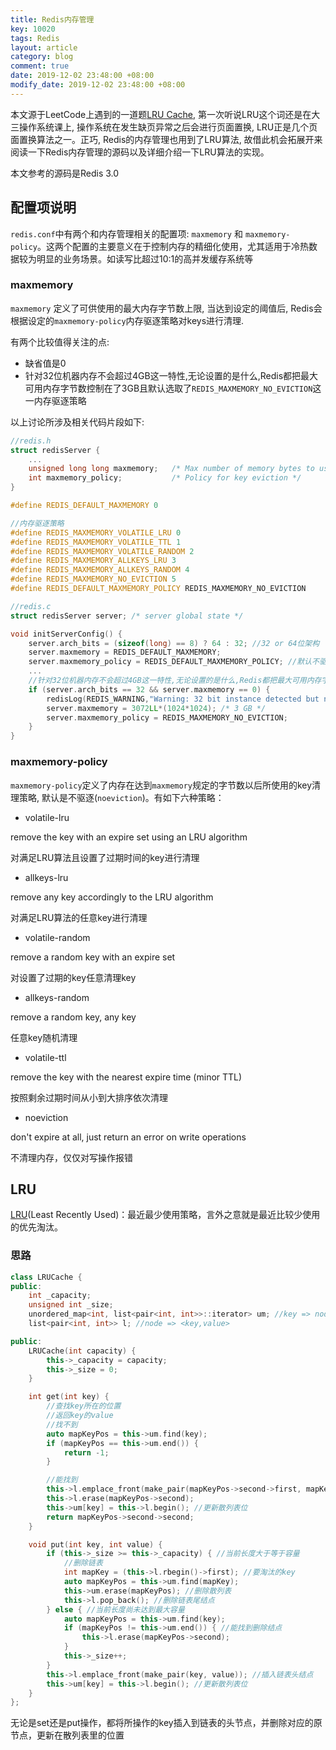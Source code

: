 ```yaml
---
title: Redis内存管理
key: 10020
tags: Redis
layout: article
category: blog
comment: true
date: 2019-12-02 23:48:00 +08:00
modify_date: 2019-12-02 23:48:00 +08:00
---
```


本文源于LeetCode上遇到的一道题[LRU Cache](https://leetcode.com/problems/lru-cache/), 第一次听说LRU这个词还是在大三操作系统课上, 操作系统在发生缺页异常之后会进行页面置换, LRU正是几个页面置换算法之一。正巧, Redis的内存管理也用到了LRU算法, 故借此机会拓展开来阅读一下Redis内存管理的源码以及详细介绍一下LRU算法的实现。

本文参考的源码是Redis 3.0

## 配置项说明

`redis.conf`中有两个和内存管理相关的配置项: `maxmemory` 和 `maxmemory-policy`。这两个配置的主要意义在于控制内存的精细化使用，尤其适用于冷热数据较为明显的业务场景。如读写比超过10:1的高并发缓存系统等

### maxmemory

`maxmemory` 定义了可供使用的最大内存字节数上限, 当达到设定的阈值后, Redis会根据设定的`maxmemory-policy`内存驱逐策略对keys进行清理.

有两个比较值得关注的点:
- 缺省值是0
- 针对32位机器内存不会超过4GB这一特性,无论设置的是什么,Redis都把最大可用内存字节数控制在了3GB且默认选取了`REDIS_MAXMEMORY_NO_EVICTION`这一内存驱逐策略

以上讨论所涉及相关代码片段如下:

```c
//redis.h
struct redisServer {
    ...
    unsigned long long maxmemory;   /* Max number of memory bytes to use */
    int maxmemory_policy;           /* Policy for key eviction */
}

#define REDIS_DEFAULT_MAXMEMORY 0

//内存驱逐策略
#define REDIS_MAXMEMORY_VOLATILE_LRU 0
#define REDIS_MAXMEMORY_VOLATILE_TTL 1
#define REDIS_MAXMEMORY_VOLATILE_RANDOM 2
#define REDIS_MAXMEMORY_ALLKEYS_LRU 3
#define REDIS_MAXMEMORY_ALLKEYS_RANDOM 4
#define REDIS_MAXMEMORY_NO_EVICTION 5
#define REDIS_DEFAULT_MAXMEMORY_POLICY REDIS_MAXMEMORY_NO_EVICTION

//redis.c
struct redisServer server; /* server global state */

void initServerConfig() {
    server.arch_bits = (sizeof(long) == 8) ? 64 : 32; //32 or 64位架构
    server.maxmemory = REDIS_DEFAULT_MAXMEMORY;
    server.maxmemory_policy = REDIS_DEFAULT_MAXMEMORY_POLICY; //默认不驱逐
    ...
    //针对32位机器内存不会超过4GB这一特性,无论设置的是什么,Redis都把最大可用内存字节数控制在了3GB且默认选取了`REDIS_MAXMEMORY_NO_EVICTION`这一内存驱逐策略
    if (server.arch_bits == 32 && server.maxmemory == 0) {
        redisLog(REDIS_WARNING,"Warning: 32 bit instance detected but no memory limit set. Setting 3 GB maxmemory limit with 'noeviction' policy now.");
        server.maxmemory = 3072LL*(1024*1024); /* 3 GB */
        server.maxmemory_policy = REDIS_MAXMEMORY_NO_EVICTION;
    }
}
```

### maxmemory-policy

`maxmemory-policy`定义了内存在达到`maxmemory`规定的字节数以后所使用的key清理策略, 默认是不驱逐(`noeviction`)。有如下六种策略：

- volatile-lru

remove the key with an expire set using an LRU algorithm

对满足LRU算法且设置了过期时间的key进行清理

- allkeys-lru

remove any key accordingly to the LRU algorithm

对满足LRU算法的任意key进行清理

- volatile-random

remove a random key with an expire set

对设置了过期的key任意清理key

- allkeys-random

remove a random key, any key

任意key随机清理

- volatile-ttl

remove the key with the nearest expire time (minor TTL)

按照剩余过期时间从小到大排序依次清理

- noeviction

don't expire at all, just return an error on write operations

不清理内存，仅仅对写操作报错

## LRU

[LRU](https://en.wikipedia.org/wiki/Cache_replacement_policies#Least_recently_used_(LRU))(Least Recently Used)：最近最少使用策略，言外之意就是最近比较少使用的优先淘汰。

### 思路

```c++
class LRUCache {
public:
    int _capacity;
    unsigned int _size;
    unordered_map<int, list<pair<int, int>>::iterator> um; //key => node postion
    list<pair<int, int>> l; //node => <key,value>

public:
    LRUCache(int capacity) {
        this->_capacity = capacity;
        this->_size = 0;
    }

    int get(int key) {
        //查找key所在的位置
        //返回key的value
        //找不到
        auto mapKeyPos = this->um.find(key);
        if (mapKeyPos == this->um.end()) {
            return -1;
        }

        //能找到
        this->l.emplace_front(make_pair(mapKeyPos->second->first, mapKeyPos->second->second)); //插入链表头结点
        this->l.erase(mapKeyPos->second);
        this->um[key] = this->l.begin(); //更新散列表位
        return mapKeyPos->second->second;
    }

    void put(int key, int value) {
        if (this->_size >= this->_capacity) { //当前长度大于等于容量
            //删除链表
            int mapKey = (this->l.rbegin()->first); //要淘汰的key
            auto mapKeyPos = this->um.find(mapKey);
            this->um.erase(mapKeyPos); //删除散列表
            this->l.pop_back(); //删除链表尾结点
        } else { //当前长度尚未达到最大容量
            auto mapKeyPos = this->um.find(key);
            if (mapKeyPos != this->um.end()) { //能找到删除结点
                this->l.erase(mapKeyPos->second);
            }
            this->_size++;
        }
        this->l.emplace_front(make_pair(key, value)); //插入链表头结点
        this->um[key] = this->l.begin(); //更新散列表位
    }
};
```

无论是set还是put操作，都将所操作的key插入到链表的头节点，并删除对应的原节点，更新在散列表里的位置